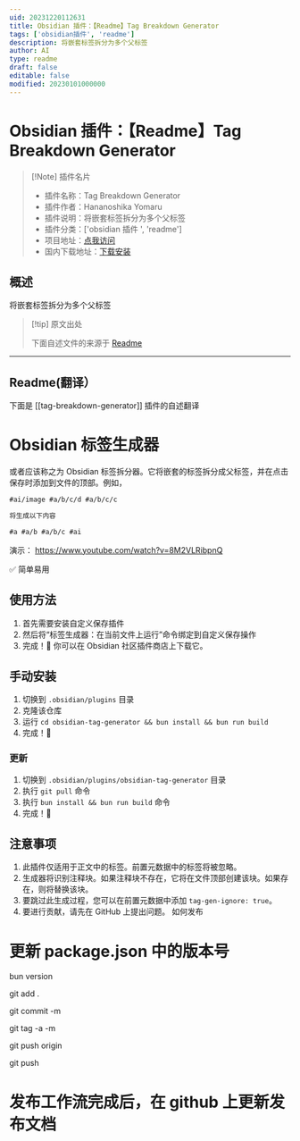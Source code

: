 ```yaml
---
uid: 20231220112631
title: Obsidian 插件：【Readme】Tag Breakdown Generator
tags: ['obsidian插件', 'readme']
description: 将嵌套标签拆分为多个父标签
author: AI
type: readme
draft: false
editable: false
modified: 20230101000000
---
```


# Obsidian 插件：【Readme】Tag Breakdown Generator

> [!Note] 插件名片
> - 插件名称：Tag Breakdown Generator
> - 插件作者：Hananoshika Yomaru
> - 插件说明：将嵌套标签拆分为多个父标签
> - 插件分类：['obsidian 插件 ', 'readme']
> - 项目地址：[点我访问](https://github.com/HananoshikaYomaru/obsidian-tag-generator)
> - 国内下载地址：[下载安装](https://pkmer.cn/products/plugin/pluginMarket/?tag-breakdown-generator)

## 概述

将嵌套标签拆分为多个父标签

> [!tip] 原文出处
>
>下面自述文件的来源于 [Readme](https://ghproxy.net/https://raw.githubusercontent.com/HananoshikaYomaru/obsidian-tag-generator/main/README.md)

---

## Readme(翻译）

下面是 [[tag-breakdown-generator]] 插件的自述翻译

# Obsidian 标签生成器

或者应该称之为 Obsidian 标签拆分器。它将嵌套的标签拆分成父标签，并在点击保存时添加到文件的顶部。例如，

```md
#ai/image #a/b/c/d #a/b/c/c

将生成以下内容

#a #a/b #a/b/c #ai
```

演示： <https://www.youtube.com/watch?v=8M2VLRibpnQ>

✅ 简单易用

## 使用方法

1. 首先需要安装自定义保存插件
2. 然后将“标签生成器：在当前文件上运行”命令绑定到自定义保存操作
3. 完成！🎉
你可以在 Obsidian 社区插件商店上下载它。

## 手动安装

1. 切换到 `.obsidian/plugins` 目录
2. 克隆该仓库
3. 运行 `cd obsidian-tag-generator && bun install && bun run build`
4. 完成！🎉

### 更新

1. 切换到 `.obsidian/plugins/obsidian-tag-generator` 目录
2. 执行 `git pull` 命令
3. 执行 `bun install && bun run build` 命令
4. 完成！🎉

## 注意事项

1. 此插件仅适用于正文中的标签。前置元数据中的标签将被忽略。
2. 生成器将识别注释块。如果注释块不存在，它将在文件顶部创建该块。如果存在，则将替换该块。
3. 要跳过此生成过程，您可以在前置元数据中添加 `tag-gen-ignore: true`。
4. 要进行贡献，请先在 GitHub 上提出问题。
如何发布

# 更新 package.json 中的版本号

bun version

git add .

git commit -m <message>

git tag -a <version> -m <version>

git push origin <version>

git push

# 发布工作流完成后，在 github 上更新发布文档